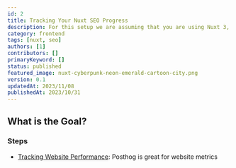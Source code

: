 ```yaml
---
id: 2
title: Tracking Your Nuxt SEO Progress
description: For this setup we are assuming that you are using Nuxt 3, Typescript and supabase-js.
category: frontend
tags: [nuxt, seo]
authors: [1]
contributors: []
primaryKeyword: []
status: published
featured_image: nuxt-cyberpunk-neon-emerald-cartoon-city.png
version: 0.1
updatedAt: 2023/11/08
publishedAt: 2023/10/31
---
```


## What is the Goal?

### Steps

- [Tracking Website Performance](): Posthog is great for website metrics
